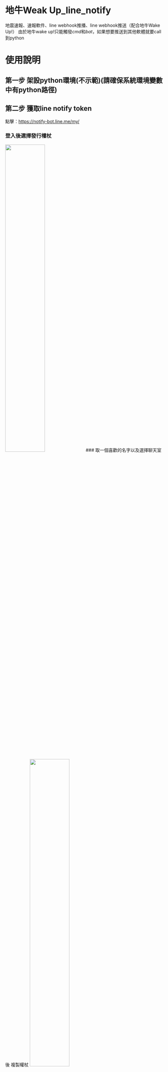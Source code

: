 # 地牛Weak Up_line_notify
地震速報、速報軟件、line webhook推播、line webhook推送（配合地牛Wake Up!）
由於地牛wake up!只能觸發*cmd*和*bat*，如果想要推送到其他軟體就要call到python

# 使用說明
## 第一步 架設python環境(不示範)(請確保系統環境變數中有python路徑)

## 第二步 獲取line notify token
點擊：https://notify-bot.line.me/my/
### 登入後選擇發行權杖
<img src="https://user-images.githubusercontent.com/24865458/208755580-4528b3be-7822-4c0c-a9ca-95b10f9ffeb9.png" width="50%">
### 取一個喜歡的名字以及選擇聊天室後 複製權杖
<img src="https://user-images.githubusercontent.com/24865458/208755758-9a057691-c583-4012-bf63-9d48c711451f.png" width="50%">

## 第三步 下載zip解壓縮在想要的路徑

## 第四步 在地牛wake up!中選擇剛剛下載的earthquick.bat路徑（編輯時 存成ANSI格式）
<img src="https://user-images.githubusercontent.com/24865458/208751019-a2ca4838-1839-4e55-9cf6-a49853e98d78.png" width="50%">

## 第五步 調整earthquick.bat中設定notify.py檔案的位置
<img src="https://user-images.githubusercontent.com/24865458/208752205-64f9032a-04c8-4af9-bfb2-abef3875c4b1.png" width="50%">

## 第六步 填入line notify 的 token

```XXXXXXXXXXXXXXXXXXXXXXXXXXXXXXXXXXXXXXXXXXX```

<img src="https://user-images.githubusercontent.com/24865458/208754014-784e5bfe-151e-46d2-ba62-eaa5f1ff1ba0.png" width="50%">


